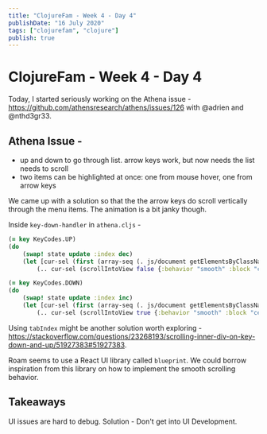 ```yaml
---
title: "ClojureFam - Week 4 - Day 4"
publishDate: "16 July 2020"
tags: ["clojurefam", "clojure"]
publish: true
---
```


# ClojureFam - Week 4 - Day 4

Today, I started seriously working on the Athena issue - https://github.com/athensresearch/athens/issues/126 with @adrien and @nthd3gr33.

## Athena Issue -

- up and down to go through list. arrow keys work, but now needs the list needs to scroll
- two items can be highlighted at once: one from mouse hover, one from arrow keys

We came up with a solution so that the the arrow keys do scroll vertically through the menu items. The animation is a bit janky though.

Inside `key-down-handler` in `athena.cljs` -

```clojure
(= key KeyCodes.UP)
(do
    (swap! state update :index dec)
    (let [cur-sel (first (array-seq (. js/document getElementsByClassName "selected")))]
        (.. cur-sel (scrollIntoView false {:behavior "smooth" :block "center"}))))

(= key KeyCodes.DOWN)
(do
    (swap! state update :index inc)
    (let [cur-sel (first (array-seq (. js/document getElementsByClassName "selected")))]
        (.. cur-sel (scrollIntoView true {:behavior "smooth" :block "center"}))))
```

Using `tabIndex` might be another solution worth exploring - https://stackoverflow.com/questions/23268193/scrolling-inner-div-on-key-down-and-up/51927383#51927383.

Roam seems to use a React UI library called `blueprint`. We could borrow inspiration from this library on how to implement the smooth scrolling behavior.

## Takeaways

UI issues are hard to debug. Solution - Don't get into UI Development.
